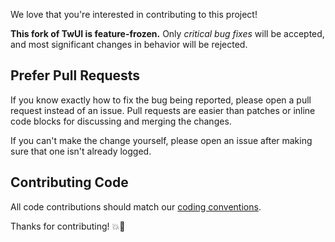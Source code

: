 We love that you're interested in contributing to this project!

**This fork of TwUI is feature-frozen.** Only _critical bug fixes_ will be
accepted, and most significant changes in behavior will be rejected.

## Prefer Pull Requests

If you know exactly how to fix the bug being reported, please open a pull
request instead of an issue. Pull requests are easier than patches or inline
code blocks for discussing and merging the changes.

If you can't make the change yourself, please open an issue after making sure
that one isn't already logged.

## Contributing Code

All code contributions should match our [coding
conventions](https://github.com/github/objective-c-conventions).

Thanks for contributing! :boom::camel:
